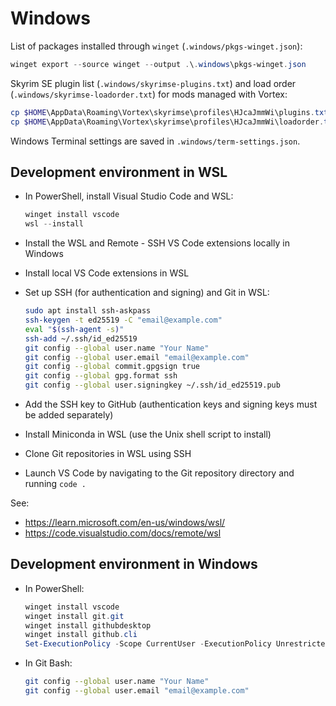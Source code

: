 # Windows

List of packages installed through `winget` (`.windows/pkgs-winget.json`):

```powershell
winget export --source winget --output .\.windows\pkgs-winget.json
```

Skyrim SE plugin list (`.windows/skyrimse-plugins.txt`) and load order (`.windows/skyrimse-loadorder.txt`) for mods managed with Vortex:

```powershell
cp $HOME\AppData\Roaming\Vortex\skyrimse\profiles\HJcaJmmWi\plugins.txt .\.windows\skyrimse-plugins.txt
cp $HOME\AppData\Roaming\Vortex\skyrimse\profiles\HJcaJmmWi\loadorder.txt .\.windows\skyrimse-loadorder.txt
```

Windows Terminal settings are saved in `.windows/term-settings.json`.

## Development environment in WSL

- In PowerShell, install Visual Studio Code and WSL:

  ```powershell
  winget install vscode
  wsl --install
  ```

- Install the WSL and Remote - SSH VS Code extensions locally in Windows
- Install local VS Code extensions in WSL
- Set up SSH (for authentication and signing) and Git in WSL:

  ```sh
  sudo apt install ssh-askpass
  ssh-keygen -t ed25519 -C "email@example.com"
  eval "$(ssh-agent -s)"
  ssh-add ~/.ssh/id_ed25519
  git config --global user.name "Your Name"
  git config --global user.email "email@example.com"
  git config --global commit.gpgsign true
  git config --global gpg.format ssh
  git config --global user.signingkey ~/.ssh/id_ed25519.pub
  ```

- Add the SSH key to GitHub (authentication keys and signing keys must be added separately)
- Install Miniconda in WSL (use the Unix shell script to install)
- Clone Git repositories in WSL using SSH
- Launch VS Code by navigating to the Git repository directory and running `code .`

See:

- <https://learn.microsoft.com/en-us/windows/wsl/>
- <https://code.visualstudio.com/docs/remote/wsl>

## Development environment in Windows

- In PowerShell:

  ```powershell
  winget install vscode
  winget install git.git
  winget install githubdesktop
  winget install github.cli
  Set-ExecutionPolicy -Scope CurrentUser -ExecutionPolicy Unrestricted
  ```

- In Git Bash:

  ```sh
  git config --global user.name "Your Name"
  git config --global user.email "email@example.com"
  ```
